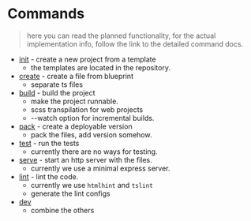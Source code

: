 # Commands

> here you can read the planned functionality,
> for the actual implementation info, follow the link to the detailed command docs.

* [init] - create a new project from a template
  * the templates are located in the repository.
* [create] - create a file from blueprint
  * separate ts files
* [build] - build the project
  * make the project runnable.
  * scss transpilation for web projects
  * --watch option for incremental builds.
* [pack] - create a deployable version
  * pack the files, add version somehow.
* [test] - run the tests
  * currently there are no ways for testing.
* [serve] - start an http server with the files.
  * currently we use a minimal express server.
* [lint] - lint the code.
  * currently we use `htmlhint` and `tslint`
  * generate the lint configs
* [dev]
  * combine the others

[init]: commands/init.md
[create]: commands/create.md
[build]: commands/build.md
[pack]: commands/pack.md
[test]: commands/test.md
[serve]: commands/serve.md
[lint]: commands/lint.md
[dev]: commands/dev.md